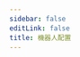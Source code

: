 ```yaml
---
sidebar: false
editLink: false
title: 機器人配置
---
```

<template>
  <div id="setting">
    <h1>機器人配置</h1>
    <blockquote>在進行配置之前，確保您已經同意了 bot 的隱私策略。</blockquote>
    <div class="custom-block tip" v-if="alert == 1">
      <p class="custom-block-title">無配置載入！</p>
      <p>建議通過 bot 的 <code>/s</code> 命令來打開本頁面</p>
    </div>
    <div class="custom-block danger" v-else-if="alert == 2">
      <p class="custom-block-title">您的配置文件可能不是最新的（生成時間為 {{ new Date(bot_confiuration_time).toString().split(' (')[0] }})</p>
      <p>請給 bot 發送 <code>/s</code> 命令打開本配置頁面。</p>
    </div>
    <div id="replyformat">
      <h2>回覆消息配置</h2>
      <blockquote>
        在這裡可以自訂機器人的返回消息格式
        <br>
        在這裡請確保您的回覆格式不會很長，太多了的話 bot 是發不出來的。
      </blockquote>
      <div id="template">
        <p style="text-align: center;">默認模板（點擊應用）</p>
        <div class="cards">
          <div class="card container" @click="current_template = '%NSFW|#NSFW %[%title%](%url%)% %p%\n%tags%'">
            <p>#NSFW <a>XX:Me</a> 1/4<br>
              #DARLINGintheFRANXX #ゼロツー #ココロ #ミク #イクノ #xx:me #トリカ
            </p>
          </div>
          <div class="card container"
            @click="current_template = '%NSFW|#NSFW %[%title%](%url%)% / id=|id% / [%author_name%](%author_url%) %p%\n%tags%'">
            <p>#NSFW <a>XX:Me</a> / id=67953985 / <a>rumikuu</a> 2/4<br>
              #DARLINGintheFRANXX #ゼロツー #ココロ #ミク #イクノ #xx:me #トリカ
            </p>
          </div>
          <div class="card container"
            @click="current_template = '%NSFW|#NSFW %[%title%](%url%)% / [%author_name%](%author_url%) %p%\n%tags%'">
            <p>#NSFW <a>XX:Me</a> / <a>rumikuu</a> 3/4<br>
              #DARLINGintheFRANXX #ゼロツー #ココロ #ミク #イクノ #xx:me #トリカ
            </p>
          </div>
        </div>
        <p style="text-align: center;">當前效果</p>
        <div id="customtemplate">
          <div class="card" style="margin: auto;">
            <div style="text-align: center;">
              <img src="../img/67953985_p0.jpg">
            </div>
            <!-- self xss warning-->
            <span class="container" v-html="format(current_template)"></span>
          </div>
          <div class="textareacard">
            <textarea v-model="current_template"></textarea>
          </div>
          <p>
            Telegram 的 Markdown 只支持以下這些：
            <br>
            ** __ []() ```
            <br>
            在自訂之前需要注意這些限制
            <br> 需要顯示連結？
            <br>
            <code>[標題](連結)</code> 遵循 Markdown 格式即可。
            其它的可以按照默認模板的例子更改就行了
            <br>
            <br>
            這邊均使用 %% 作為變數，其中變數前後都可以添加想要的文本進去使用 | 即可添加。
            <br>
            例子: <code>%連結:|url|?233%</code> -> 連結: https://www.pixiv.net/artworks/123?233
            <br>
            喜歡 | 的話，請在前面添加 | 來轉義掉即可
            <br>
            <code>%連結:\||url|\|?233%</code> -> 連結:| https://www.pixiv.net/artworks/123|?233
            <br>
            目前已經有的變數有:
            <br>
            <code>%title%</code> 作品標題
            <br>
            <code>%id%</code> 作品 id
            <br>
            <code>%url%</code> 作品連結 https://www.pixiv.net/artworks/:id
            <br>
            <code>%tags%</code> 作品標籤
            <br>
            <code>%NSFW%</code> 是否為 NSFW 作品
            <br>
            <code>%author_id%</code> 作者id
            <br>
            <code>%author_url%</code> 作者連結
            <br>
            <code>%author_name%</code> 作者名字
            <br>
            <code>%p%</code> 分p的時候顯示當前第幾p 格式為 當前p/總p數 1/2
          </p>
        </div>
      </div>
    </div>
    <div id="save" v-if="raw_config !== ''">
      <a target="_tshare" :href="'tg://msg_url?url=' + encodeURIComponent(raw_config)">保存更改</a>
      <p>為了匿名以及靜態化頁面，保存更改需要您複製命令給 bot，如果上面的按鈕無法跳轉至 Telegram 並且發送消息給 Pixiv_bot 請手動複製以下文本黏貼至 bot</p>
      <div class="textareacard">
        <textarea v-model="raw_config" readonly style="resize: none;"></textarea>
      </div>
    </div>
  </div>
</template>

<script>
  let md = new require('markdown-it')()
  export default {
    data: () => ({
      alert: 1,
      bot_confiuration_time: 0,
      current_template: '%NSFW|#NSFW %[%title%](%url%)% %p%\n%tags%',
      raw_config: ''
    }),
    methods: {
      format(template = false) {
        return md.render(format({ "original_urls": [1, 2, 3, 4], "id": "67953985", "title": "XX:Me", "author_name": "rumikuu", "author_id": "3654183", "inline": [], "tags": ["DARLINGintheFRANXX", "ゼロツー", "ココロ", "ミク", "イクノ", "xx:me", "トリカゴ"], "nsfw": true }, {
          remove_caption: false,
          telegraph: false,
          tags: true,
          c_show_id: true,
          setting: {
            format: {
              message: template,
              inline: template
            }
          }
        }, 'message', 3).replaceAll('\n', '  \n'))
      },
      save() {
        let d = {
          format: {
            message: this.current_template,
            inline: this.current_template,
          },
          time: this.bot_confiuration_time
        }
        sessionStorage.s = encodeUnicode(JSON.stringify(d))
        this.raw_config = encodeUnicode(JSON.stringify(d))
      }
    },
    watch: {
      current_template: function () {
        this.save()
      }
    },
    mounted() {
      // load configure from hash
      let hash = location.hash.substr(1)
      if (sessionStorage.s && (!hash || hash.length < 10)) {
        hash = sessionStorage.s
      }
      location.hash = '#'
      try {
        let setting = {}
        if (setting = JSON.parse(decodeUnicode(hash))) {
          // I don't wanna design the tabs to hold message / inline reply format.....
          this.current_template = setting.format.message
          this.bot_confiuration_time = setting.time
          if(+new Date() - setting.time > 120000 && setting.time !== undefined && setting.time !== 0){ // time - bot generator time > 120s
            this.alert = 2
          }
        }
      } catch (error) {
        this.alert = 1
        console.warn(hash)
      }
    }
  }
  function format(td, flag, mode = 'message', p) { console.log(JSON.stringify(td)); let template = flag.setting.format[mode]; if (td.original_urls && td.original_urls.length > 1 && p !== -1) { template = template.replaceAll('%p%', `${(p + 1)}/${td.original_urls.length}`) } else { template = template.replaceAll('%p%', '') } let tags = '#' + td.tags.join(' #'); tags = tags.substr(0, tags.length - 1); let splited_tamplate = template.replaceAll('\\%', '\uff69').split('%'); let replace_list = [['tags', flag.tags ? tags : false], ['id', flag.c_show_id ? td.id : false], ['url', `https://pixiv.net/artworks/${td.id}`], ['author_url', `https://www.pixiv.net/users/${td.author_id}`], ['author_name', td.author_name], ['title', td.title], ['NSFW', td.nsfw]]; splited_tamplate.map((r, id) => { replace_list.forEach(x => { if (x && r.includes(x[0])) { splited_tamplate[id] = Treplace(r, ...x) } }) }); template = splited_tamplate.join('').replaceAll('\uff69', '%'); let temp = template.match(/\[.*?\]/); if (temp) { temp.map(r => { template = template.replace(r, re_escape_strings(r)) }) } return template } function escape_strings(t) { '[]()*_`~'.split('').forEach(x => { t = t.toString().replaceAll(x, `\\${x}`) }); return t } function re_escape_strings(t) { '()*_`~'.split('').forEach(x => { t = t.toString().replaceAll('\\' + x, x) }); return t } function Treplace(r, name, value) { if (!r.includes(name)) { return r } if (!value) { return '' } if (typeof value == 'boolean') { value = '' } return r.replaceAll('\\|', '\uffb4').split('|').map(l => { if (l == name) { if (name == 'tags') { return value } return escape_strings(value) } return l }).join('').replaceAll('\uffb4', '|') } function decodeUnicode(str) { return decodeURIComponent(atob(str).split('').map(function (c) { return '%' + ('00' + c.charCodeAt(0).toString(16)).slice(-2) }).join('')) } function encodeUnicode(str) { return btoa(encodeURIComponent(str).replace(/%([0-9A-F]{2})/g, function toSolidBytes(match, p1) { return String.fromCharCode('0x' + p1) })) }
</script>